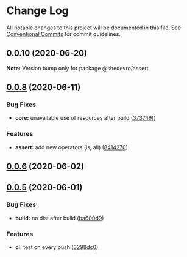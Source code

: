 # Change Log

All notable changes to this project will be documented in this file.
See [Conventional Commits](https://conventionalcommits.org) for commit guidelines.

## 0.0.10 (2020-06-20)

**Note:** Version bump only for package @shedevro/assert







## [0.0.8](https://github.com/Shedevro/web-utils/compare/v0.0.6...v0.0.8) (2020-06-11)


### Bug Fixes

* **core:** unavailable use of resources after build ([373749f](https://github.com/Shedevro/web-utils/commit/373749f2debb704c5eef4ccd42bba7680ce21f21))


### Features

* **assert:** add new operators (is, all) ([8414270](https://github.com/Shedevro/web-utils/commit/8414270db2edcc84a1a7c8b6329a185ddb0c58be))



## [0.0.6](https://github.com/Shedevro/web-utils/compare/v0.0.5...v0.0.6) (2020-06-02)



## [0.0.5](https://github.com/Shedevro/web-utils/compare/ba600d9b4aa68daf8856e1b86344591417ba280d...v0.0.5) (2020-06-01)


### Bug Fixes

* **build:** no dist after build ([ba600d9](https://github.com/Shedevro/web-utils/commit/ba600d9b4aa68daf8856e1b86344591417ba280d))


### Features

* **ci:** test on every push ([3298dc0](https://github.com/Shedevro/web-utils/commit/3298dc0f83e511b347766dfe418d33f8b2a460d1))
